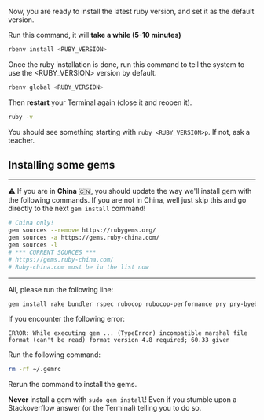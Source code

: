 Now, you are ready to install the latest ruby version, and set it as the default version.

Run this command, it will **take a while (5-10 minutes)**

```bash
rbenv install <RUBY_VERSION>
```

Once the ruby installation is done, run this command to tell the system
to use the <RUBY_VERSION> version by default.

```bash
rbenv global <RUBY_VERSION>
```

Then **restart** your Terminal again (close it and reopen it).

```bash
ruby -v
```

You should see something starting with `ruby <RUBY_VERSION>p`. If not, ask a teacher.

## Installing some gems

---

:warning: If you are in **China** :cn:, you should update the way we'll install gem with the following commands. If you are not in China, well just skip this and go directly to the next `gem install` command!

```bash
# China only!
gem sources --remove https://rubygems.org/
gem sources -a https://gems.ruby-china.com/
gem sources -l
# *** CURRENT SOURCES ***
# https://gems.ruby-china.com/
# Ruby-china.com must be in the list now
```

---

All, please run the following line:

```bash
gem install rake bundler rspec rubocop rubocop-performance pry pry-byebug hub colored http
```

If you encounter the following error:

`
ERROR: While executing gem ... (TypeError)
incompatible marshal file format (can't be read)
format version 4.8 required; 60.33 given
`

Run the following command:
```bash
rm -rf ~/.gemrc
```

Rerun the command to install the gems.

**Never** install a gem with `sudo gem install`! Even if you stumble upon a Stackoverflow answer
(or the Terminal) telling you to do so.
